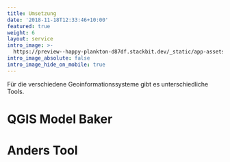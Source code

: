 ```yaml
---
title: Umsetzung
date: '2018-11-18T12:33:46+10:00'
featured: true
weight: 6
layout: service
intro_image: >-
  https://preview--happy-plankton-d87df.stackbit.dev/_static/app-assets/fabrik_catalogue.svg
intro_image_absolute: false
intro_image_hide_on_mobile: true
---
```

Für die verschiedene Geoinformationssysteme gibt es unterschiedliche Tools.



# QGIS Model Baker

# Anders Tool
